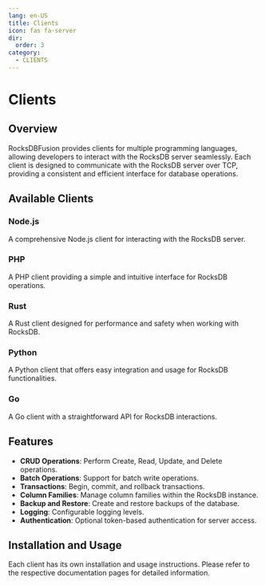 ```yaml
---
lang: en-US
title: Clients
icon: fas fa-server
dir:
  order: 3
category:
  - CLIENTS
---
```


# Clients

## Overview

RocksDBFusion provides clients for multiple programming languages, allowing developers to interact with the RocksDB server seamlessly. Each client is designed to communicate with the RocksDB server over TCP, providing a consistent and efficient interface for database operations.

## Available Clients

### Node.js
A comprehensive Node.js client for interacting with the RocksDB server.

### PHP
A PHP client providing a simple and intuitive interface for RocksDB operations.

### Rust
A Rust client designed for performance and safety when working with RocksDB.

### Python
A Python client that offers easy integration and usage for RocksDB functionalities.

### Go
A Go client with a straightforward API for RocksDB interactions.

## Features

- **CRUD Operations**: Perform Create, Read, Update, and Delete operations.
- **Batch Operations**: Support for batch write operations.
- **Transactions**: Begin, commit, and rollback transactions.
- **Column Families**: Manage column families within the RocksDB instance.
- **Backup and Restore**: Create and restore backups of the database.
- **Logging**: Configurable logging levels.
- **Authentication**: Optional token-based authentication for server access.

## Installation and Usage

Each client has its own installation and usage instructions. Please refer to the respective documentation pages for detailed information.


